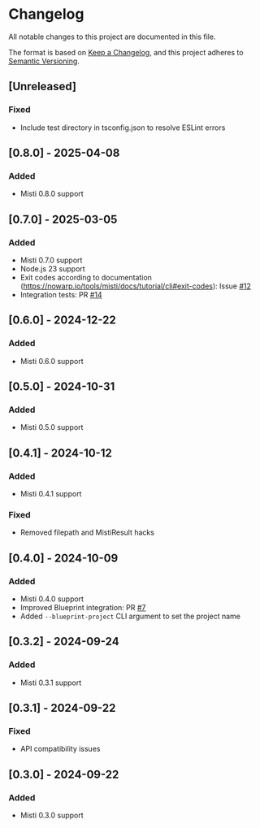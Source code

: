 # Changelog

All notable changes to this project are documented in this file.

The format is based on [Keep a Changelog](https://keepachangelog.com/en/1.0.0/),
and this project adheres to [Semantic Versioning](https://semver.org/spec/v2.0.0.html).

## [Unreleased]

### Fixed
- Include test directory in tsconfig.json to resolve ESLint errors

## [0.8.0] - 2025-04-08

### Added
- Misti 0.8.0 support

## [0.7.0] - 2025-03-05

### Added
- Misti 0.7.0 support
- Node.js 23 support
- Exit codes according to documentation (https://nowarp.io/tools/misti/docs/tutorial/cli#exit-codes): Issue [#12](https://github.com/nowarp/blueprint-misti/issues/12)
- Integration tests: PR [#14](https://github.com/nowarp/blueprint-misti/pull/14)

## [0.6.0] - 2024-12-22

### Added
- Misti 0.6.0 support

## [0.5.0] - 2024-10-31

### Added
- Misti 0.5.0 support

## [0.4.1] - 2024-10-12

### Added
- Misti 0.4.1 support

### Fixed
- Removed filepath and MistiResult hacks

## [0.4.0] - 2024-10-09

### Added
- Misti 0.4.0 support
- Improved Blueprint integration: PR [#7](https://github.com/nowarp/misti/pulls/7)
- Added `--blueprint-project` CLI argument to set the project name

## [0.3.2] - 2024-09-24

### Added
- Misti 0.3.1 support

## [0.3.1] - 2024-09-22
### Fixed
- API compatibility issues

## [0.3.0] - 2024-09-22
### Added
- Misti 0.3.0 support

